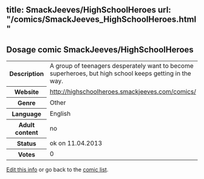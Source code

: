 title: SmackJeeves/HighSchoolHeroes
url: "/comics/SmackJeeves_HighSchoolHeroes.html"
---
Dosage comic SmackJeeves/HighSchoolHeroes
-----------------------------------------

<table class="comicinfo">
<tr>
<th>Description</th><td>A group of teenagers desperately want to become superheroes, but high school keeps getting in the way.</td>
</tr>
<tr>
<th>Website</th><td><a href="http://highschoolheroes.smackjeeves.com/comics/">http://highschoolheroes.smackjeeves.com/comics/</a></td>
</tr>
<tr>
<th>Genre</th><td>Other</td>
</tr>
<tr>
<th>Language</th><td>English</td>
</tr>
<tr>
<th>Adult content</th><td>no</td>
</tr>
<tr>
<th>Status</th><td>ok on 11.04.2013</td>
</tr>
<tr>
<th>Votes</th><td>0</div></td>
</tr>
</table>

[Edit this info](/comics/SmackJeeves_HighSchoolHeroes_edit.html) or go back to the [comic list](../comic-index.html).
